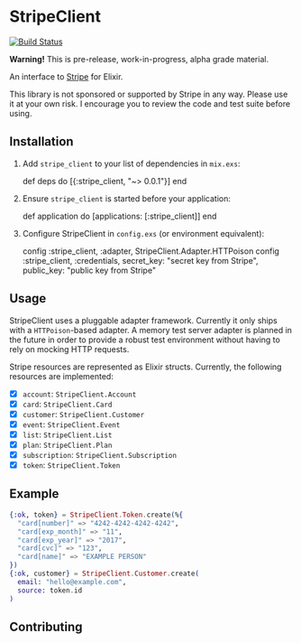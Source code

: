 # StripeClient

[![Build Status](https://travis-ci.org/keichan34/stripe_client.svg?branch=master)](https://travis-ci.org/keichan34/stripe_client)

**Warning!** This is pre-release, work-in-progress, alpha grade material.

An interface to [Stripe](https://stripe.com) for Elixir.

This library is not sponsored or supported by Stripe in any way. Please use it
at your own risk. I encourage you to review the code and test suite before using.

## Installation

  1. Add `stripe_client` to your list of dependencies in `mix.exs`:

        def deps do
          [{:stripe_client, "~> 0.0.1"}]
        end

  2. Ensure `stripe_client` is started before your application:

        def application do
          [applications: [:stripe_client]]
        end

  3. Configure StripeClient in `config.exs` (or environment equivalent):

        config :stripe_client, :adapter, StripeClient.Adapter.HTTPoison
        config :stripe_client, :credentials,
          secret_key: "secret key from Stripe",
          public_key: "public key from Stripe"

## Usage

StripeClient uses a pluggable adapter framework. Currently it only ships with
a `HTTPoison`-based adapter. A memory test server adapter is planned in the
future in order to provide a robust test environment without having to rely
on mocking HTTP requests.

Stripe resources are represented as Elixir structs. Currently, the following
resources are implemented:

- [x] `account`: `StripeClient.Account`
- [x] `card`: `StripeClient.Card`
- [x] `customer`: `StripeClient.Customer`
- [x] `event`: `StripeClient.Event`
- [x] `list`: `StripeClient.List`
- [x] `plan`: `StripeClient.Plan`
- [x] `subscription`: `StripeClient.Subscription`
- [x] `token`: `StripeClient.Token`

## Example

```elixir
{:ok, token} = StripeClient.Token.create(%{
  "card[number]" => "4242-4242-4242-4242",
  "card[exp_month]" => "11",
  "card[exp_year]" => "2017",
  "card[cvc]" => "123",
  "card[name]" => "EXAMPLE PERSON"
})
{:ok, customer} = StripeClient.Customer.create(
  email: "hello@example.com",
  source: token.id
)
```

## Contributing
